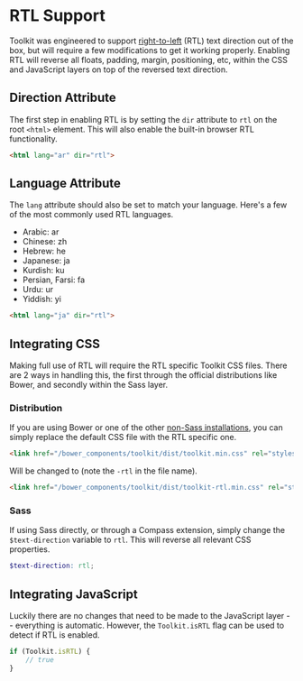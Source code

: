 # RTL Support #

Toolkit was engineered to support [right-to-left](http://en.wikipedia.org/wiki/Right-to-left) (RTL) text direction out of the box, but will require a few modifications to get it working properly. Enabling RTL will reverse all floats, padding, margin, positioning, etc, within the CSS and JavaScript layers on top of the reversed text direction.

## Direction Attribute ##

The first step in enabling RTL is by setting the `dir` attribute to `rtl` on the root `<html>` element. This will also enable the built-in browser RTL functionality.

```html
<html lang="ar" dir="rtl">
```

## Language Attribute ##

The `lang` attribute should also be set to match your language. Here's a few of the most commonly used RTL languages.

* Arabic: ar
* Chinese: zh
* Hebrew: he
* Japanese: ja
* Kurdish: ku
* Persian, Farsi: fa
* Urdu: ur
* Yiddish: yi

```html
<html lang="ja" dir="rtl">
```

## Integrating CSS ##

Making full use of RTL will require the RTL specific Toolkit CSS files. There are 2 ways in handling this, the first through the official distributions like Bower, and secondly within the Sass layer.

### Distribution ###

If you are using Bower or one of the other [non-Sass installations](installing.md), you can simply replace the default CSS file with the RTL specific one.

```html
<link href="/bower_components/toolkit/dist/toolkit.min.css" rel="stylesheet">
```

Will be changed to (note the `-rtl` in the file name).

```html
<link href="/bower_components/toolkit/dist/toolkit-rtl.min.css" rel="stylesheet">
```

### Sass ###

If using Sass directly, or through a Compass extension, simply change the `$text-direction` variable to `rtl`. This will reverse all relevant CSS properties.

```scss
$text-direction: rtl;
```

## Integrating JavaScript ##

Luckily there are no changes that need to be made to the JavaScript layer -- everything is automatic. However, the `Toolkit.isRTL` flag can be used to detect if RTL is enabled.

```javascript
if (Toolkit.isRTL) {
    // true
}
```
